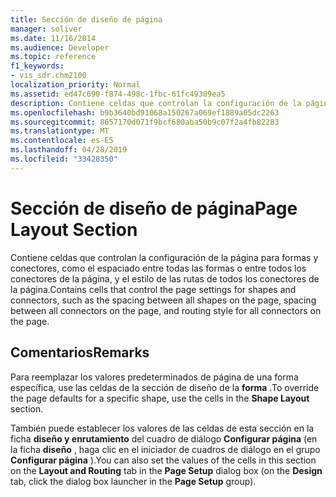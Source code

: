 ```yaml
---
title: Sección de diseño de página
manager: soliver
ms.date: 11/16/2014
ms.audience: Developer
ms.topic: reference
f1_keywords:
- vis_sdr.chm2100
localization_priority: Normal
ms.assetid: ed47c690-f874-498c-1fbc-61fc49309ea5
description: Contiene celdas que controlan la configuración de la página para formas y conectores, como el espaciado entre todas las formas o entre todos los conectores de la página, y el estilo de las rutas de todos los conectores de la página.
ms.openlocfilehash: b9b3640bd91068a150267a069ef1889a05dc2263
ms.sourcegitcommit: 8657170d071f9bcf680aba50b9c07f2a4fb82283
ms.translationtype: MT
ms.contentlocale: es-ES
ms.lasthandoff: 04/28/2019
ms.locfileid: "33428350"
---
```

# <a name="page-layout-section"></a><span data-ttu-id="3849b-103">Sección de diseño de página</span><span class="sxs-lookup"><span data-stu-id="3849b-103">Page Layout Section</span></span>

<span data-ttu-id="3849b-104">Contiene celdas que controlan la configuración de la página para formas y conectores, como el espaciado entre todas las formas o entre todos los conectores de la página, y el estilo de las rutas de todos los conectores de la página.</span><span class="sxs-lookup"><span data-stu-id="3849b-104">Contains cells that control the page settings for shapes and connectors, such as the spacing between all shapes on the page, spacing between all connectors on the page, and routing style for all connectors on the page.</span></span>
  
## <a name="remarks"></a><span data-ttu-id="3849b-105">Comentarios</span><span class="sxs-lookup"><span data-stu-id="3849b-105">Remarks</span></span>

<span data-ttu-id="3849b-106">Para reemplazar los valores predeterminados de página de una forma específica, use las celdas de la sección de diseño de la **forma** .</span><span class="sxs-lookup"><span data-stu-id="3849b-106">To override the page defaults for a specific shape, use the cells in the **Shape Layout** section.</span></span> 
  
<span data-ttu-id="3849b-107">También puede establecer los valores de las celdas de esta sección en la ficha **diseño y enrutamiento** del cuadro de diálogo **Configurar página** (en la ficha **diseño** , haga clic en el iniciador de cuadros de diálogo en el grupo **Configurar página** ).</span><span class="sxs-lookup"><span data-stu-id="3849b-107">You can also set the values of the cells in this section on the **Layout and Routing** tab in the **Page Setup** dialog box (on the **Design** tab, click the dialog box launcher in the **Page Setup** group).</span></span> 
  

